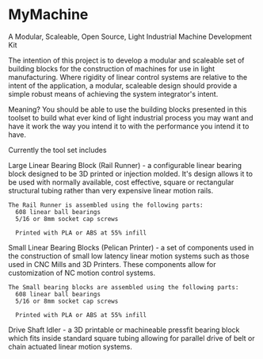 # MyMachine
A Modular, Scaleable, Open Source, Light Industrial Machine Development Kit

The intention of this project is to develop a modular and scaleable set of building blocks for the construction of machines for use in light manufacturing. Where rigidity of linear control systems are relative to the intent of the application, a modular, scaleable design should provide a simple robust means of achieving the system integrator's intent. 

Meaning? You should be able to use the building blocks presented in this toolset to build what ever kind of light industrial process you may want and have it work the way you intend it to with the performance you intend it to have.

  Currently the tool set includes 
  
 Large Linear Bearing Block (Rail Runner) - a configurable linear bearing block designed to be 3D printed or injection molded. It's design allows it to be used with normally available, cost effective, square or rectangular structural tubing rather than very expensive linear motion rails. 
 
    The Rail Runner is assembled using the following parts:
      608 linear ball bearings
      5/16 or 8mm socket cap screws
      
      Printed with PLA or ABS at 55% infill

 Small Linear Bearing Blocks (Pelican Printer) - a set of components used in the construction of small low latency linear motion systems such as those used in CNC Mills and 3D Printers. These components allow for customization of NC motion control systems.
  
    The Small bearing blocks are assembled using the following parts:
      608 linear ball bearings
      5/16 or 8mm socket cap screws
      
      Printed with PLA or ABS at 55% infill

  Drive Shaft Idler - a 3D printable or machineable pressfit bearing block which fits inside standard square tubing allowing for parallel drive of belt or chain actuated linear motion systems.
  
